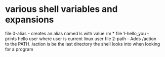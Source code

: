 # various shell variables and expansions
file 0-alias - creates an alias named ls with value rm *
file 1-hello_you - prints hello user where user is current linux user
file 2-path - Adds /action to the PATH. /action is be the last directory the shell looks into when looking for a program
